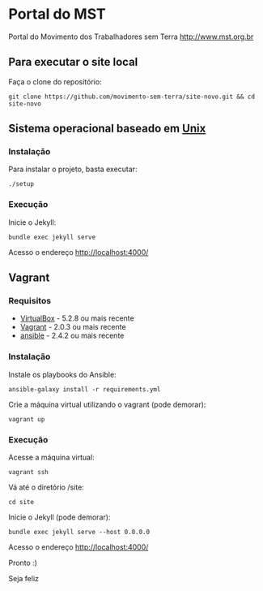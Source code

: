 Portal do MST
===
Portal do Movimento dos Trabalhadores sem Terra http://www.mst.org.br


## Para executar o site local

Faça o clone do repositório:

```
git clone https://github.com/movimento-sem-terra/site-novo.git && cd site-novo
```

## Sistema operacional baseado em [Unix](https://pt.wikipedia.org/wiki/Sistema_operacional_tipo_Unix#Ver_tamb.C3.A9m)

### Instalação 

Para instalar o projeto, basta executar:

```
./setup
```

### Execução 

Inicie o Jekyll:

```
bundle exec jekyll serve
```

Acesso o endereço [http://localhost:4000/]()

## Vagrant

### Requisitos

* [VirtualBox](https://www.virtualbox.org/wiki/Downloads) - 5.2.8 ou mais recente
* [Vagrant](https://www.vagrantup.com/downloads.html) - 2.0.3 ou mais recente
* [ansible](http://www.ansible.com/) - 2.4.2 ou mais recente

### Instalação

Instale os playbooks do Ansible:

```
ansible-galaxy install -r requirements.yml
```

Crie a máquina virtual utilizando o vagrant (pode demorar):

```
vagrant up
```

### Execução 

Acesse a máquina virtual:

```
vagrant ssh
```

Vá até o diretório /site:

```
cd site
```

Inicie o Jekyll (pode demorar):

```
bundle exec jekyll serve --host 0.0.0.0
```

Acesso o endereço [http://localhost:4000/]()

Pronto :)

Seja feliz
